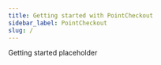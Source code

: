 ```yaml
---
title: Getting started with PointCheckout
sidebar_label: PointCheckout
slug: /
---
```


Getting started placeholder
